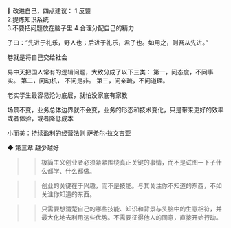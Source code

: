 🐣
改进自己，四点建议：
1.反馈   
2.提炼知识系统   
3.不要把问题放在脑子里 
4.合理分配自己的精力  

子曰：“先进于礼乐，野人也；后进于礼乐，君子也。如用之，则吾从先进。” 

卷就是将自己交给社会

易中天把国人常有的逻辑问题，大致分成了以下三类： 第一，问态度，不问事实。 第二，问动机， 不问是非。 第三，问亲疏，不问道理。

老实学生最容易沦为底层，就怕没家底有家教

场景不变，业务总体边界就不会变，业务的形态和技术变化，只是带来更好的效率或者体验，或者降低成本  

小而美：持续盈利的经营法则
萨希尔·拉文吉亚


◆ 第三章 越少越好

>> 极简主义创业者必须紧紧围绕真正关键的事情，而不是试图一下子什么都学、什么都做。

>> 创业的关键在于兴趣，而不是技能。与其关注你不知道的东西，不如关注你知道的东西。

>> 只需要想清楚自己的哪些技能、知识和背景与头脑中的生意相符，并最大化地去利用这些优势。不需要征得他人的同意，直接开始行动。
